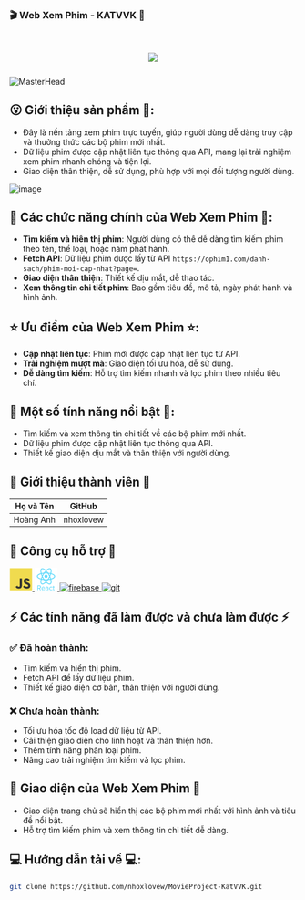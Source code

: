### 🎬 Web Xem Phim - KATVVK 📖
<h1 align="center">
    <img src="https://readme-typing-svg.herokuapp.com/?font=Righteous&size=35&center=true&vCenter=true&width=500&height=70&duration=4000&lines=Xin+Chào+Mọi+Người!+👋;📘+Đến+Với+Web+Xem+Phim+!+📖"/>
</h1>

![MasterHead](https://firebasestorage.googleapis.com/v0/b/flexi-coding.appspot.com/o/dempgi7-520f8d5f-63d4-4453-8822-dbc149ae27f8.gif?alt=media&token=91c0c7b2-93c3-4029-b011-1a8703c5730d)

## 😮 Giới thiệu sản phẩm 🐠:

- Đây là nền tảng xem phim trực tuyến, giúp người dùng dễ dàng truy cập và thưởng thức các bộ phim mới nhất.
- Dữ liệu phim được cập nhật liên tục thông qua API, mang lại trải nghiệm xem phim nhanh chóng và tiện lợi.
- Giao diện thân thiện, dễ sử dụng, phù hợp với mọi đối tượng người dùng.

![image](https://github.com/user-attachments/assets/e90cbbb3-44b1-41af-a992-8cf05422d661)

## 🤖 Các chức năng chính của Web Xem Phim 🤖:
- **Tìm kiếm và hiển thị phim**: Người dùng có thể dễ dàng tìm kiếm phim theo tên, thể loại, hoặc năm phát hành.
- **Fetch API**: Dữ liệu phim được lấy từ API `https://ophim1.com/danh-sach/phim-moi-cap-nhat?page=`.
- **Giao diện thân thiện**: Thiết kế dịu mắt, dễ thao tác.
- **Xem thông tin chi tiết phim**: Bao gồm tiêu đề, mô tả, ngày phát hành và hình ảnh.

## ⭐ Ưu điểm của Web Xem Phim ⭐:
- **Cập nhật liên tục**: Phim mới được cập nhật liên tục từ API.
- **Trải nghiệm mượt mà**: Giao diện tối ưu hóa, dễ sử dụng.
- **Dễ dàng tìm kiếm**: Hỗ trợ tìm kiếm nhanh và lọc phim theo nhiều tiêu chí.

## 🔻 Một số tính năng nổi bật 🔻:
- Tìm kiếm và xem thông tin chi tiết về các bộ phim mới nhất.
- Dữ liệu phim được cập nhật liên tục thông qua API.
- Thiết kế giao diện dịu mắt và thân thiện với người dùng.

## 🧔 Giới thiệu thành viên 🧔
| Họ và Tên        | GitHub |
| ---------------- | ------------ |
| Hoàng Anh        | nhoxlovew |

## 🔧 Công cụ hỗ trợ 🔨
<p align="left">
    <a href="https://developer.mozilla.org/en-US/docs/Web/JavaScript" target="_blank" rel="noreferrer"> <img src="https://raw.githubusercontent.com/devicons/devicon/master/icons/javascript/javascript-original.svg" alt="javascript" width="40" height="40"/> </a>
    <a href="https://reactjs.org/" target="_blank" rel="noreferrer"> <img src="https://raw.githubusercontent.com/devicons/devicon/master/icons/react/react-original-wordmark.svg" alt="react" width="40" height="40"/> </a>
    <a href="https://firebase.google.com/" target="_blank" rel="noreferrer"> <img src="https://www.vectorlogo.zone/logos/firebase/firebase-icon.svg" alt="firebase" width="40" height="40"/> </a>
    <a href="https://git-scm.com/" target="_blank" rel="noreferrer"> <img src="https://www.vectorlogo.zone/logos/git-scm/git-scm-icon.svg" alt="git" width="40" height="40"/> </a>
</p>

## ⚡ Các tính năng đã làm được và chưa làm được ⚡
### ✅ Đã hoàn thành:
- Tìm kiếm và hiển thị phim.
- Fetch API để lấy dữ liệu phim.
- Thiết kế giao diện cơ bản, thân thiện với người dùng.

### ❌ Chưa hoàn thành:
- Tối ưu hóa tốc độ load dữ liệu từ API.
- Cải thiện giao diện cho linh hoạt và thân thiện hơn.
- Thêm tính năng phân loại phim.
- Nâng cao trải nghiệm tìm kiếm và lọc phim.

## 🏡 Giao diện của Web Xem Phim 📗
- Giao diện trang chủ sẽ hiển thị các bộ phim mới nhất với hình ảnh và tiêu đề nổi bật.
- Hỗ trợ tìm kiếm phim và xem thông tin chi tiết dễ dàng.

## 💻 Hướng dẫn tải về 💻:
```bash
git clone https://github.com/nhoxlovew/MovieProject-KatVVK.git
```

